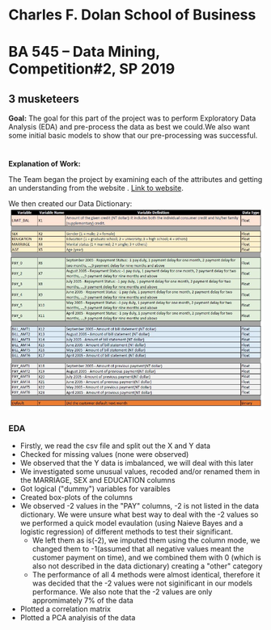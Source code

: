 # Charles F. Dolan School of Business

# BA 545 – Data Mining, Competition#2, SP 2019

## 3 musketeers

**Goal:** 
The goal for this part of the project was to  perform Exploratory Data Analysis (EDA) and pre-process the data as best we could.We also want some initial basic models to show that our pre-processing was successful.

# 
**Explanation of Work:**



The Team began the project by examining each of the attributes and getting an understanding from the website . [Link to website](https://archive.ics.uci.edu/ml/datasets/default+of+credit+card+clients).


We then created our Data Dictionary: **![](/Data_Dictionary_picture.JPG)**

### EDA

 - Firstly, we read the csv file and split out the X and Y data
 - Checked for missing values (none were observed)
 - We observed that the Y data is imbalanced, we will deal with this later
 - We investigated some unusual values, recoded and/or renamed them in the MARRIAGE, SEX and EDUCATION columns
 - Got logical ("dummy") variables for varaibles
 - Created box-plots of the columns
 - We observed -2 values in the "PAY" columns, -2 is not listed in the data dictionary. We were unsure what best way to deal with the -2 values so we performed a quick model evaulation (using Naieve Bayes and a logistic regression) of different methods to test their significant.
     -  We left them as is(-2), we imputed them using the column mode, we changed them to -1(assumed that all negative values meant the customer payment on time), and we combined them with 0 (which is also not described in the data dictionary) creating a "other" category
     - The performance of all 4 methods were almost identical, therefore it was decided that the -2 values were not siginificant in our models performance. We also note that the -2 values are only appromimately 7% of the data
 - Plotted a correlation matrix
 - Plotted a PCA analyisis of the data
 
